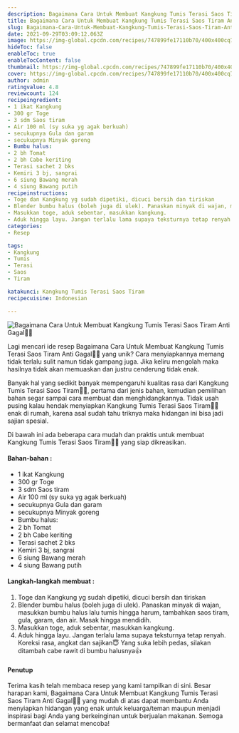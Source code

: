 ```yaml
---
description: Bagaimana Cara Untuk Membuat Kangkung Tumis Terasi Saos Tiram Anti Gagal"
title: Bagaimana Cara Untuk Membuat Kangkung Tumis Terasi Saos Tiram Anti Gagal
slug: Bagaimana-Cara-Untuk-Membuat-Kangkung-Tumis-Terasi-Saos-Tiram-Anti-Gagal
date: 2021-09-29T03:09:12.063Z
image: https://img-global.cpcdn.com/recipes/747899fe17110b70/400x400cq70/photo.jpg
hideToc: false
enableToc: true
enableTocContent: false
thumbnail: https://img-global.cpcdn.com/recipes/747899fe17110b70/400x400cq70/photo.jpg
cover: https://img-global.cpcdn.com/recipes/747899fe17110b70/400x400cq70/photo.jpg
author: admin
ratingvalue: 4.8
reviewcount: 124
recipeingredient:
- 1 ikat Kangkung
- 300 gr Toge
- 3 sdm Saos tiram
- Air 100 ml (sy suka yg agak berkuah)
- secukupnya Gula dan garam
- secukupnya Minyak goreng
- Bumbu halus:
- 2 bh Tomat
- 2 bh Cabe keriting
- Terasi sachet 2 bks
- Kemiri 3 bj, sangrai
- 6 siung Bawang merah
- 4 siung Bawang putih
recipeinstructions:
- Toge dan Kangkung yg sudah dipetiki, dicuci bersih dan tiriskan
- Blender bumbu halus (boleh juga di ulek). Panaskan minyak di wajan, masukkan bumbu halus lalu tumis hingga harum, tambahkan saos tiram, gula, garam, dan air. Masak hingga mendidih.
- Masukkan toge, aduk sebentar, masukkan kangkung.
- Aduk hingga layu. Jangan terlalu lama supaya teksturnya tetap renyah. Koreksi rasa, angkat dan sajikan😇 Yang suka lebih pedas, silakan ditambah cabe rawit di bumbu halusnya👍
categories:
- Resep

tags:
- Kangkung
- Tumis
- Terasi
- Saos
- Tiram

katakunci: Kangkung Tumis Terasi Saos Tiram
recipecuisine: Indonesian

---
```


![Bagaimana Cara Untuk Membuat Kangkung Tumis Terasi Saos Tiram Anti Gagal👩‍🍳](https://img-global.cpcdn.com/recipes/747899fe17110b70/400x400cq70/photo.jpg)

Lagi mencari ide resep Bagaimana Cara Untuk Membuat Kangkung Tumis Terasi Saos Tiram Anti Gagal👩‍🍳 yang unik? Cara menyiapkannya memang tidak terlalu sulit namun tidak gampang juga. Jika keliru mengolah maka hasilnya tidak akan memuaskan dan justru cenderung tidak enak.

Banyak hal yang sedikit banyak mempengaruhi kualitas rasa dari Kangkung Tumis Terasi Saos Tiram👩‍🍳, pertama dari jenis bahan, kemudian pemilihan bahan segar sampai cara membuat dan menghidangkannya. Tidak usah pusing kalau hendak menyiapkan Kangkung Tumis Terasi Saos Tiram👩‍🍳 enak di rumah, karena asal sudah tahu triknya maka hidangan ini bisa jadi sajian spesial.

Di bawah ini ada beberapa cara mudah dan praktis untuk membuat Kangkung Tumis Terasi Saos Tiram👩‍🍳 yang siap dikreasikan.

<!--inarticleads1-->

#### Bahan-bahan :

- 1 ikat Kangkung
- 300 gr Toge
- 3 sdm Saos tiram
- Air 100 ml (sy suka yg agak berkuah)
- secukupnya Gula dan garam
- secukupnya Minyak goreng
- Bumbu halus:
- 2 bh Tomat
- 2 bh Cabe keriting
- Terasi sachet 2 bks
- Kemiri 3 bj, sangrai
- 6 siung Bawang merah
- 4 siung Bawang putih

<!--inarticleads2-->

#### Langkah-langkah membuat :

1. Toge dan Kangkung yg sudah dipetiki, dicuci bersih dan tiriskan
1. Blender bumbu halus (boleh juga di ulek). Panaskan minyak di wajan, masukkan bumbu halus lalu tumis hingga harum, tambahkan saos tiram, gula, garam, dan air. Masak hingga mendidih.
1. Masukkan toge, aduk sebentar, masukkan kangkung.
1. Aduk hingga layu. Jangan terlalu lama supaya teksturnya tetap renyah. Koreksi rasa, angkat dan sajikan😇 Yang suka lebih pedas, silakan ditambah cabe rawit di bumbu halusnya👍

#### Penutup

Terima kasih telah membaca resep yang kami tampilkan di sini. Besar harapan kami, Bagaimana Cara Untuk Membuat Kangkung Tumis Terasi Saos Tiram Anti Gagal👩‍🍳 yang mudah di atas dapat membantu Anda menyiapkan hidangan yang enak untuk keluarga/teman maupun menjadi inspirasi bagi Anda yang berkeinginan untuk berjualan makanan. Semoga bermanfaat dan selamat mencoba!